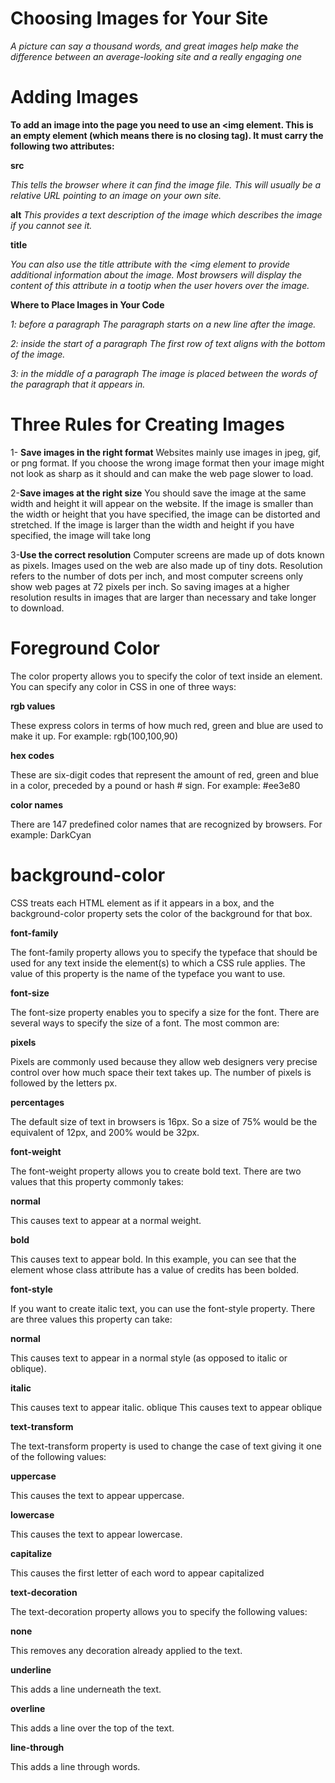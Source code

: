# Choosing Images for Your Site

*A picture can say a thousand words, and great
images help make the difference between an
average-looking site and a really engaging one*

# Adding Images 

**To add an image into the page
you need to use an <img
element. This is an empty
element (which means there is
no closing tag). It must carry the
following two attributes:**

**src**

*This tells the browser where
it can find the image file. This
will usually be a relative URL
pointing to an image on your
own site.*


**alt**
*This provides a text description
of the image which describes the
image if you cannot see it.*


**title**

*You can also use the title
attribute with the <img element
to provide additional information
about the image. Most browsers
will display the content of this
attribute in a tootip when the
user hovers over the image.*


**Where to Place Images
in Your Code**

*1: before a paragraph
The paragraph starts on a new
line after the image.*


*2: inside the start of a
paragraph
The first row of text aligns with
the bottom of the image.*


*3: in the middle of a
paragraph
The image is placed between the
words of the paragraph that it
appears in.*


# Three Rules for Creating Images

1- **Save images in
the right format**
Websites mainly use images in
jpeg, gif, or png format. If you
choose the wrong image
format then your image might
not look as sharp as it should
and can make the web page
slower to load.

2-**Save images at
the right size**
You should save the image at
the same width and height it will
appear on the website. If
the image is smaller than the
width or height that you have
specified, the image can be
distorted and stretched. If the
image is larger than the width
and height if you have specified,
the image will take long

3-**Use the correct
resolution**
Computer screens are made up
of dots known as pixels. Images
used on the web are also made
up of tiny dots. Resolution refers
to the number of dots per inch,
and most computer screens only
show web pages at 72 pixels
per inch. So saving images at
a higher resolution results in
images that are larger than
necessary and take longer to
download.

# Foreground Color

The color property allows you
to specify the color of text inside
an element. You can specify any
color in CSS in one of three ways:

**rgb values**

These express colors in terms
of how much red, green and
blue are used to make it up. For
example: rgb(100,100,90)

 **hex codes**


These are six-digit codes that
represent the amount of red,
green and blue in a color,
preceded by a pound or hash #
sign. For example: #ee3e80

**color names**

There are 147 predefined color
names that are recognized
by browsers. For example:
DarkCyan

# background-color

CSS treats each HTML element
as if it appears in a box, and the
background-color property
sets the color of the background
for that box.

**font-family**

The font-family property
allows you to specify the
typeface that should be used for
any text inside the element(s) to
which a CSS rule applies.
The value of this property is the
name of the typeface you want
to use. 

**font-size**

The font-size property enables
you to specify a size for the
font. There are several ways to
specify the size of a font. The
most common are:

**pixels**

Pixels are commonly used
because they allow web
designers very precise control
over how much space their text
takes up. The number of pixels is
followed by the letters px.

**percentages**

The default size of text in
browsers is 16px. So a size of
75% would be the equivalent of
12px, and 200% would be 32px.

**font-weight**

The font-weight property
allows you to create bold text.
There are two values that this
property commonly takes:

**normal**

This causes text to appear at a
normal weight.

**bold**

This causes text to appear bold.
In this example, you can see
that the element whose class
attribute has a value of credits
has been bolded.


**font-style**

If you want to create italic text,
you can use the font-style
property. There are three values
this property can take:

**normal**

This causes text to appear in a
normal style (as opposed to italic
or oblique).

**italic**

This causes text to appear italic.
oblique
This causes text to appear
oblique

**text-transform**


The text-transform property
is used to change the case of
text giving it one of the following
values:


**uppercase**

This causes the text to appear
uppercase.

**lowercase**

This causes the text to appear
lowercase.

**capitalize**

This causes the first letter of
each word to appear capitalized

**text-decoration**

The text-decoration property
allows you to specify the
following values:

**none**

This removes any decoration
already applied to the text.

**underline**

This adds a line underneath the
text.

**overline**

This adds a line over the top of
the text.

**line-through**

This adds a line through words.